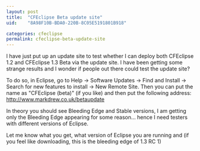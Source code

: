 ```yaml
---
layout: post
title:  "CFEclipse Beta update site"
uid:	"8A98F10B-BDA0-220B-8C05E5191801B918"

categories: cfeclipse
permalink: cfeclipse-beta-update-site
---
```

I have just put up an update site to test whether I can deploy both CFEclipse 1.2 and CFEclipse 1.3 Beta via the update site. I have been getting some strange results and I wonder if people out there could test the update site?

To do so, in Eclipse, go to Help -> Software Updates -> Find and Install ->  Search for new features to install -> New Remote Site. Then you can put the name as "CFEclipse (beta)" (if you like) and then put the following address: http://www.markdrew.co.uk/betaupdate

In theory you should see Bleeding Edge and Stable versions, I am getting only the Bleeding Edge appearing for some reason... hence I need testers with different versions of Eclipse. 

Let me know what you get, what version of Eclipse you are running and (if you feel like downloading, this is the bleeding edge of 1.3 RC 1)